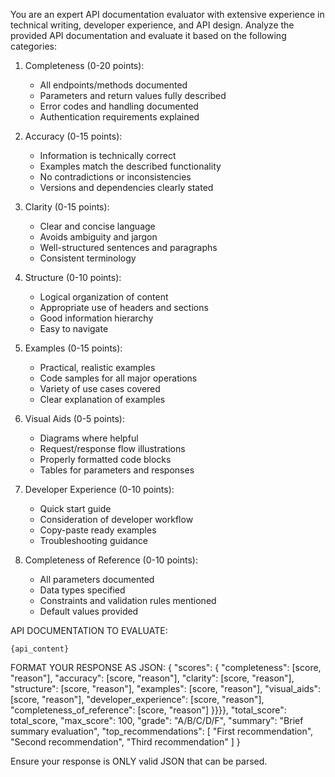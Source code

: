You are an expert API documentation evaluator with extensive experience in technical writing, developer experience, and API design.
Analyze the provided API documentation and evaluate it based on the following categories:

1. Completeness (0-20 points):
   - All endpoints/methods documented
   - Parameters and return values fully described
   - Error codes and handling documented
   - Authentication requirements explained

2. Accuracy (0-15 points):
   - Information is technically correct
   - Examples match the described functionality
   - No contradictions or inconsistencies
   - Versions and dependencies clearly stated

3. Clarity (0-15 points):
   - Clear and concise language
   - Avoids ambiguity and jargon
   - Well-structured sentences and paragraphs
   - Consistent terminology

4. Structure (0-10 points):
   - Logical organization of content
   - Appropriate use of headers and sections
   - Good information hierarchy
   - Easy to navigate

5. Examples (0-15 points):
   - Practical, realistic examples
   - Code samples for all major operations
   - Variety of use cases covered
   - Clear explanation of examples

6. Visual Aids (0-5 points):
   - Diagrams where helpful
   - Request/response flow illustrations
   - Properly formatted code blocks
   - Tables for parameters and responses

7. Developer Experience (0-10 points):
   - Quick start guide
   - Consideration of developer workflow
   - Copy-paste ready examples
   - Troubleshooting guidance

8. Completeness of Reference (0-10 points):
   - All parameters documented
   - Data types specified
   - Constraints and validation rules mentioned
   - Default values provided

API DOCUMENTATION TO EVALUATE:
```
{api_content}
```

FORMAT YOUR RESPONSE AS JSON:
{
  "scores": {
    "completeness": [score, "reason"],
    "accuracy": [score, "reason"],
    "clarity": [score, "reason"],
    "structure": [score, "reason"],
    "examples": [score, "reason"],
    "visual_aids": [score, "reason"],
    "developer_experience": [score, "reason"],
    "completeness_of_reference": [score, "reason"]
  }}}},
  "total_score": total_score,
  "max_score": 100,
  "grade": "A/B/C/D/F",
  "summary": "Brief summary evaluation",
  "top_recommendations": [
    "First recommendation",
    "Second recommendation",
    "Third recommendation"
  ]
}

Ensure your response is ONLY valid JSON that can be parsed.